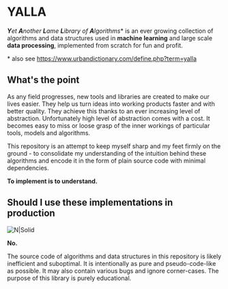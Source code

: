 # YALLA
_**Y**et **A**nother **L**ame **L**ibrary of **A**lgorithms_* 
is an ever growing collection of algorithms and data structures 
used in **machine learning** and large scale **data processing**, 
implemented from scratch for fun and profit.

\* also see https://www.urbandictionary.com/define.php?term=yalla

## What's the point
As any field progresses, new tools and libraries are created 
to make our lives easier. They help us turn ideas into working 
products faster and with better quality. They achieve this thanks 
to an ever increasing level of abstraction. Unfortunately high 
level of abstraction comes with a cost. It becomes easy to miss 
or loose grasp of the inner workings of particular tools, 
models and algorithms.

This repository is an attempt to keep myself sharp and my feet 
firmly on the ground - to consolidate my understanding of 
the intuition behind these algorithms and encode it in the form 
of plain source code with minimal dependencies.

**To implement is to understand.**

## Should I use these implementations in production
![N|Solid](https://i.kym-cdn.com/entries/icons/mobile/000/005/180/YaoMingMeme.jpg)

**No.**

The source code of algorithms and data structures in this repository 
is likely inefficient and suboptimal. It is intentionally as pure 
and pseudo-code-like as possible. It may also contain various bugs 
and ignore corner-cases. The purpose of this library is purely educational.  
